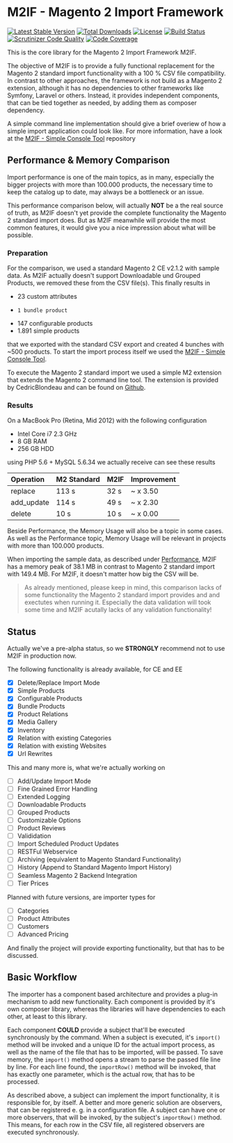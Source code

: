 # M2IF - Magento 2 Import Framework

[![Latest Stable Version](https://img.shields.io/packagist/v/techdivision/import.svg?style=flat-square)](https://packagist.org/packages/techdivision/import) 
 [![Total Downloads](https://img.shields.io/packagist/dt/techdivision/import.svg?style=flat-square)](https://packagist.org/packages/techdivision/import)
 [![License](https://img.shields.io/packagist/l/techdivision/import.svg?style=flat-square)](https://packagist.org/packages/techdivision/import)
 [![Build Status](https://img.shields.io/travis/techdivision/import/master.svg?style=flat-square)](http://travis-ci.org/techdivision/import)
 [![Scrutinizer Code Quality](https://img.shields.io/scrutinizer/g/techdivision/import/master.svg?style=flat-square)](https://scrutinizer-ci.com/g/techdivision/import/?branch=master) [![Code Coverage](https://img.shields.io/scrutinizer/coverage/g/techdivision/import/master.svg?style=flat-square)](https://scrutinizer-ci.com/g/techdivision/import/?branch=master)

This is the core library for the Magento 2 Import Framework M2IF.

The objective of M2IF is to provide a fully functional replacement for the Magento 2 standard import functionality
with a 100 % CSV file compatibility. In contrast to other approaches, the framework is not build as a Magento 2
extension, although it has no dependencies to other frameworks like Symfony, Laravel or others. Instead, it 
provides independent components, that can be tied together as needed, by adding them as composer dependency.

A simple command line implementation should give a brief overiew of how a simple import application could look
like. For more information, have a look at the [M2IF - Simple Console Tool](https://github.com/techdivision/import-cli-simple) 
repository

## Performance & Memory Comparison

Import performance is one of the main topics, as in many, especially the bigger projects with more than 100.000
products, the necessary time to keep the catalog up to date, may always be a bottleneck or an issue.

This performance comparison below, will actually **NOT** be a the real source of truth, as M2IF doesn't yet provide 
the complete functionality the Magento 2 standard import does. But as M2IF meanwhile will provide the most common 
features, it would give you a nice impression about what will be possible.

### Preparation

For the comparison, we used a standard Magento 2 CE v2.1.2 with sample data. As M2IF actually doesn't support
Downloadable und Grouped Products, we removed these from the CSV file(s). This finally results in

*    23 custom attributes
*     1 bundle product
*   147 configurable products
* 1.891 simple products

 that we exported with the standard CSV export and created 4 bunches with ~500 products. To start the import process
 itself we used the [M2IF - Simple Console Tool](https://github.com/techdivision/import-cli-simple). 
 
To execute the Magento 2 standard import we used a simple M2 extension that extends the Magento 2 command line tool. 
The extension is provided by CedricBlondeau and can be found on [Github](https://github.com/cedricblondeau/magento2-module-catalog-import-command).

### Results

On a MacBook Pro (Retina, Mid 2012) with the following configuration

* Intel Core i7 2.3 GHz
* 8 GB RAM
* 256 GB HDD

using PHP 5.6 + MySQL 5.6.34 we actually receive can see these results

| Operation            | M2 Standard  |       M2IF |    Improvement |
|:---------------------|:-------------|:-----------|:---------------|
| replace              |        113 s |       32 s |       ~ x 3.50 |
| add_update           |        114 s |       49 s |       ~ x 2.30 |
| delete               |         10 s |       10 s |       ~ x 0.00 |

Beside Performance, the Memory Usage will also be a topic in some cases. As well as the Performance
topic, Memory Usage will be relevant in projects with more than 100.000 products.

When importing the sample data, as described under [Performance](#performance), M2IF has a memory peak of 38.1 MB
in contrast to Magento 2 standard import with 149.4 MB. For M2IF, it doesn't matter how big the CSV will be.

> As already mentioned, please keep in mind, this comparison lacks of some functionality the Magento 2 standard 
> import provides and and exectutes when running it. Especially the data validation will took some time and M2IF 
> acutally lacks of any validation functionality!

## Status

Actually we've a pre-alpha status, so we **STRONGLY** recommend not to use M2IF in production now.

The following functionality is already available, for CE and EE

- [x] Delete/Replace Import Mode
- [x] Simple Products
- [x] Configurable Products
- [x] Bundle Products
- [x] Product Relations
- [x] Media Gallery
- [x] Inventory
- [x] Relation with existing Categories
- [x] Relation with existing Websites
- [x] Url Rewrites

This and many more is, what we're actually working on

- [ ] Add/Update Import Mode
- [ ] Fine Grained Error Handling
- [ ] Extended Logging
- [ ] Downloadable Products
- [ ] Grouped Products
- [ ] Customizable Options
- [ ] Product Reviews
- [ ] Valididation
- [ ] Import Scheduled Product Updates
- [ ] RESTFul Webservice
- [ ] Archiving (equivalent to Magento Standard Functionality)
- [ ] History (Append to Standard Magento Import History)
- [ ] Seamless Magento 2 Backend Integration
- [ ] Tier Prices

Planned with future versions, are importer types for

- [ ] Categories
- [ ] Product Attributes
- [ ] Customers
- [ ] Advanced Pricing

And finally the project will provide exporting functionality, but that has to be discussed.

## Basic Workflow

The importer has a component based architecture and provides a plug-in mechanism to add new functionality.
Each component is provided by it's own composer library, whereas the libraries will have dependencies to each
other, at least to this library.

Each component **COULD** provide a subject that'll be executed synchronously by the command. When a 
subject is executed, it's `import()` method will be invoked and a unique ID for the actual import process, 
as well as the name of the file that has to be imported, will be passed. To save memory, the `import()` 
method opens a stream to parse the passed file line by line. For each line found, the `importRow()` method 
will be invoked, that has exactly one parameter, which is the actual row, that has to be processed.

As described above, a subject can implement the import functionality, it is responsible for, by itself. A 
better and more generic solution are observers, that can be registered e. g. in a configuration file. A 
subject can have one or more observers, that will be invoked, by the subject's `importRow()` method. This 
means, for each row in the CSV file, all registered observers are executed synchronously.